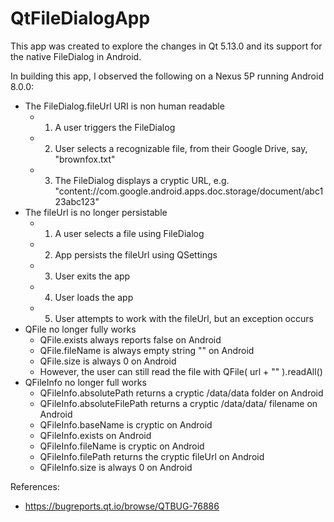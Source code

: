 # QtFileDialogApp

This app was created to explore the changes in Qt 5.13.0 and its support for the native FileDialog in Android.

In building this app, I observed the following on a Nexus 5P running Android 8.0.0:

 - The FileDialog.fileUrl URI is non human readable
   - 1. A user triggers the FileDialog
   - 2. User selects a recognizable file, from their Google Drive, say, "brownfox.txt"
   - 3. The FileDialog displays a cryptic URL, e.g. "content://com.google.android.apps.doc.storage/document/abc123abc123"
 - The fileUrl is no longer persistable
   - 1. A user selects a file using FileDialog
   - 2. App persists the fileUrl using QSettings
   - 3. User exits the app
   - 4. User loads the app
   - 5. User attempts to work with the fileUrl, but an exception occurs
 - QFile no longer fully works
   - QFile.exists always reports false on Android
   - QFile.fileName is always empty string "" on Android
   - QFile.size is always 0 on Android
   - However, the user can still read the file with QFile( url + "" ).readAll()
 - QFileInfo no longer full works
   - QFileInfo.absolutePath returns a cryptic /data/data folder on Android
   - QFileInfo.absoluteFilePath returns a cryptic /data/data/ filename on Android
   - QFileInfo.baseName is cryptic on Android
   - QFileInfo.exists on Android
   - QFileInfo.fileName is cryptic on Android
   - QFileInfo.filePath returns the cryptic fileUrl on Android
   - QFileInfo.size is always 0 on Android
   
 References:
  - https://bugreports.qt.io/browse/QTBUG-76886
